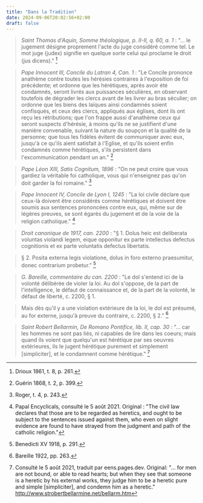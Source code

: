 ```yaml
---
title: "Dans la Tradition"
date: 2024-09-06T20:02:56+02:00
draft: false
---
```



> *Saint Thomas d'Aquin, Somme théologique, p. II-II, q. 60, a. 1* : "... le jugement désigne proprement l'acte du juge considéré comme tel. Le mot juge (judex) signifie en quelque sorte celui qui proclame le droit (jus dicens)." [^1]

[^1]: Drioux 1861, t. 8, p. 261.

> *Pape Innocent III, Concile du Latran 4, Can. 1* : "Le Concile prononce anathème contre toutes les hérésies contraires à l'exposition de foi précédente; et ordonne que les hérétiques, après avoir été condamnés, seront livrés aux puissances séculières, en observant toutefois de dégrader les clercs avant de les livrer au bras séculier; on ordonne que les biens des laïques ainsi condamnés soient confisqués, et ceux des clercs, appliqués aux églises, dont ils ont reçu les rétributions; que l'on frappe aussi d'anathème ceux qui seront suspects d'hérésie, à moins qu'ils ne se justifient d'une manière convenable, suivant la nature du soupçon et la qualité de la personne; que tous les fidèles évitent de communiquer avec eux, jusqu'à ce qu'ils aient satisfait à l'Eglise, et qu'ils soient enfin condamnés comme hérétiques, s'ils persistent dans l'excommunication pendant un an." [^2]

[^2]: Guérin 1868, t. 2, p. 399.

> *Pape Léon XIII, Satis Cognitum, 1896* : "On ne peut croire que vous gardiez la véritable foi catholique, vous qui n'enseignez pas qu'on doit garder la foi romaine." [^3]

[^3]: Roger, t. 4, p. 243.

> *Pape Innocent IV, Concile de Lyon I, 1245* : "La loi civile déclare que ceux-là doivent être considérés comme hérétiques et doivent être soumis aux sentences prononcées contre eux, qui, même sur de légères preuves, se sont égarés du jugement et de la voie de la religion catholique." [^4]

[^4]: Papal Encyclicals, consulté le 5 août 2021. Original : "The civil law declares that those are to be regarded as heretics, and ought to be subject to the sentences issued against them, who even on slight evidence are found to have strayed from the judgment and path of the catholic religion."

> *Droit canonique de 1917, can. 2200* : "§ 1. Dolus heic est deliberata voluntas violandi legem, eique opponitur ex parte intellectus defectus cognitionis et ex parte voluntatis defectus libertatis.

> § 2. Posita externa legis violatione, dolus in foro externo praesumitur, donec contrarium probetur." [^5]

[^5]: Benedicti XV 1918, p. 291.

> *G. Bareille, commentaire du can. 2200* : "Le dol s'entend ici de la volonté délibérée de violer la loi. Au dol s'oppose, de la part de l'intelligence, le défaut de connaissance et, de la part de la volonté, le défaut de liberté, c. 2200, § 1.

> Mais dès qu'il y a une violation extérieure de la loi, le dol est présumé, au for externe, jusqu'à preuve du contraire, c. 2200, § 2." [^6]

[^6]: Bareille 1922, pp. 263.

> *Saint Robert Bellarmin, De Romano Pontifice, lib. II, cap. 30* : "... car les hommes ne sont pas liés, ni capables de lire dans les coeurs; mais quand ils voient que quelqu'un est hérétique par ses oeuvres extérieures, ils le jugent hérétique purement et simplement [simpliciter], et le condamnent comme hérétique." [^7]

[^7]: Consulté le 5 août 2021, traduit par eens.pages.dev. Original: "... for men are not bound, or able to read hearts; but when they see that someone is a heretic by his external works, they judge him to be a heretic pure and simple [simpliciter], and condemn him as a heretic." http://www.strobertbellarmine.net/bellarm.htm


